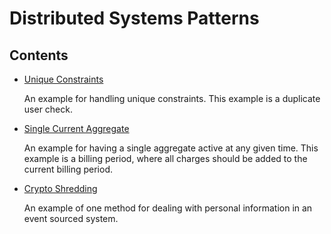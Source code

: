 # Distributed Systems Patterns

## Contents

- [Unique Constraints](./docs/unique-constraints.md)

  An example for handling unique constraints. This example is a duplicate user check.

- [Single Current Aggregate](./docs/single-current-aggregate.md)

  An example for having a single aggregate active at any given time. This example is a billing period, where all charges should be added to the current billing period.

- [Crypto Shredding](./docs/crypto-shredding.md)

  An example of one method for dealing with personal information in an event sourced system.
